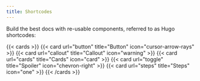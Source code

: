 ```yaml
---
title: Shortcodes
---
```


Build the best docs with re-usable components, referred to as Hugo shortcodes:

{{< cards >}}
  {{< card url="button" title="Button" icon="cursor-arrow-rays" >}}
  {{< card url="callout" title="Callout" icon="warning" >}}
  {{< card url="cards" title="Cards" icon="card" >}}
  {{< card url="toggle" title="Spoiler" icon="chevron-right" >}}
  {{< card url="steps" title="Steps" icon="one" >}}
{{< /cards >}}
